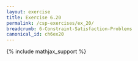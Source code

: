 ```yaml
---
layout: exercise
title: Exercise 6.20
permalink: /csp-exercises/ex_20/
breadcrumb: 6-Constraint-Satisfaction-Problems
canonical_id: ch6ex20
---
```


{% include mathjax_support %}

